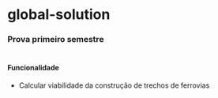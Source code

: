 # global-solution

### Prova primeiro semestre
#
#### Funcionalidade
- Calcular viabilidade da construção de trechos de ferrovias
